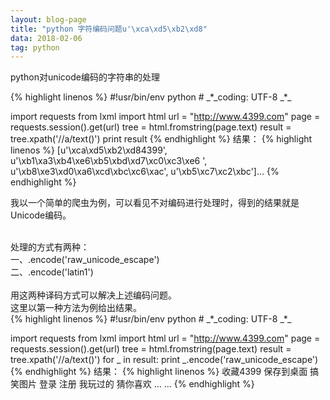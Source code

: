 ```yaml
---
layout: blog-page
title: "python 字符编码问题u'\xca\xd5\xb2\xd8"
data: 2018-02-06
tag: python
---
```

<p class="h1">python对unicode编码的字符串的处理</p>
{% highlight linenos %}
#!usr/bin/env python
# _*_coding: UTF-8 _*_

import requests
from lxml import html
url = "http://www.4399.com"
page = requests.session().get(url)
tree = html.fromstring(page.text)
result = tree.xpath('//a/text()')
print result
{% endhighlight %}
结果：
{% highlight linenos %}
[u'\xca\xd5\xb2\xd84399', u'\xb1\xa3\xb4\xe6\xb5\xbd\xd7\xc0\xc3\xe6 ', u'\xb8\xe3\xd0\xa6\xcd\xbc\xc6\xac', u'\xb5\xc7\xc2\xbc']...
{% endhighlight %}
<p>我以一个简单的爬虫为例，可以看见不对编码进行处理时，得到的结果就是Unicode编码。</p><br>
处理的方式有两种：<br>
一、.encode('raw_unicode_escape') <br>
二、.encode('latin1') <br><br>
用这两种译码方式可以解决上述编码问题。<br>
这里以第一种方法为例给出结果。<br>
{% highlight linenos %}
#!usr/bin/env python
# _*_coding: UTF-8 _*_

import requests
from lxml import html
url = "http://www.4399.com"
page = requests.session().get(url)
tree = html.fromstring(page.text)
result = tree.xpath('//a/text()')
for _ in result:
    print _.encode('raw_unicode_escape')
{% endhighlight %}
结果：
{% highlight linenos %}
收藏4399
保存到桌面 
搞笑图片
登录
注册
我玩过的
猜你喜欢
... ...
{% endhighlight %}